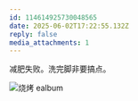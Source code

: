 ```yaml
---
id: 114614925730048565
date: 2025-06-02T17:22:55.132Z
reply: false
media_attachments: 1
---
```


减肥失败。洗完脚非要搞点。

![烧烤
ealbum](https://files.e5n.cc/media_attachments/files/114/614/922/540/467/369/original/a6c4b3de378cffb7.jpg)
